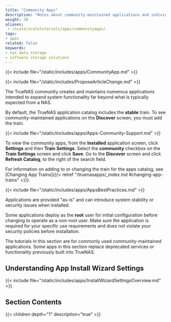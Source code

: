 ```yaml
---
title: "Community Apps"
description: "Notes about community-maintained applications and individual tutorials for those applications."
weight: 30
aliases:
 - /scale/scaletutorials/apps/communityapps/
tags:
- apps
related: false
keywords:
- nas data storage
- software storage solutions
---
```


{{< include file="/static/includes/apps/CommunityApp.md" >}}

{{< include file="/static/includes/ProposeArticleChange.md" >}}

The TrueNAS community creates and maintains numerous applications intended to expand system functionality far beyond what is typically expected from a NAS.

By default, the TrueNAS application catalog includes the **stable** train.
To see community-maintained applications on the **Discover** screen, you must add the train.

{{< include file="/static/includes/apps/Apps-Community-Support.md" >}}

To view the community apps, from the **Installed** application screen, click **Settings** and then **Train Settings**.
Select the **community** checkbox on the **Train Settings** screen and click **Save**.
Go to the **Discover** screen and click **Refresh Catalog**, to the right of the search field.

For information on adding to or changing the train for the apps catalog, see [Changing App Trains]({{< relref "/truenasapps/_index.md #changing-app-trains" >}}).

{{< include file="/static/includes/apps/AppsBestPractices.md" >}}

Applications are provided "as-is" and can introduce system stability or security issues when installed.

Some applications deploy as the **root** user for initial configuration before changing to operate as a non-root user.
Make sure the application is required for your specific use requirements and does not violate your security policies before installation.

The tutorials in this section are for commonly used community-maintained applications.
Some apps in this section replace deprecated services or functionality previously built into TrueNAS.

## Understanding App Install Wizard Settings

{{< include file="/static/includes/apps/InstallWizardSettingsOverview.md" >}}

<div class="noprint">

## Section Contents

{{< children depth="1" description="true" >}}

</div>
